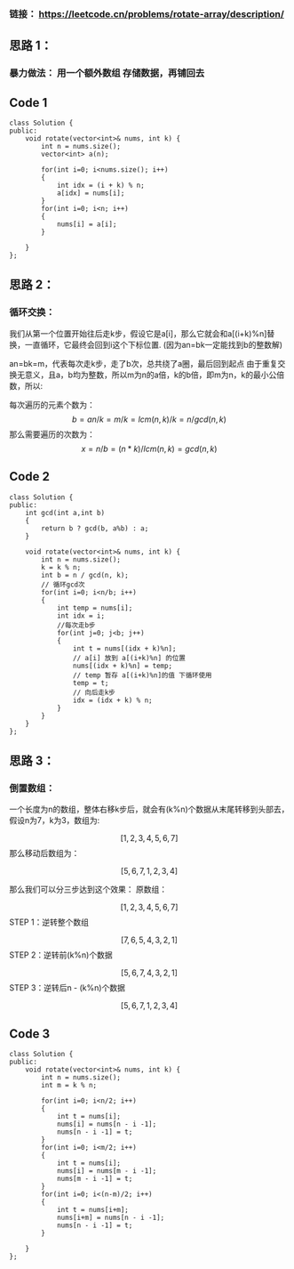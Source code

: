 ###  链接： https://leetcode.cn/problems/rotate-array/description/

## 思路 1：
### 暴力做法： 用一个额外数组 存储数据，再铺回去


## Code 1
```
class Solution {
public:
    void rotate(vector<int>& nums, int k) {
        int n = nums.size();
        vector<int> a(n);

        for(int i=0; i<nums.size(); i++)
        {
            int idx = (i + k) % n;
            a[idx] = nums[i]; 
        }
        for(int i=0; i<n; i++)
        {
            nums[i] = a[i];
        }

    }
};
```

## 思路 2：
### 循环交换：
<p>
我们从第一个位置开始往后走k步，假设它是a[i]，那么它就会和a[(i+k)%n]替换，一直循环，它最终会回到i这个下标位置. (因为an=bk一定能找到b的整数解)
<p>
an=bk=m，代表每次走k步，走了b次，总共绕了a圈，最后回到起点
由于重复交换无意义，且a，b均为整数，所以m为n的a倍，k的b倍，即m为n，k的最小公倍数，所以:

每次遍历的元素个数为：
$$ b = an/k = m/k = lcm(n, k)/k = n / gcd(n, k) $$
那么需要遍历的次数为：
$$x = n / b = (n*k) / lcm(n, k) = gcd(n, k)$$
## Code 2
```
class Solution {
public:
    int gcd(int a,int b)
    {
        return b ? gcd(b, a%b) : a;
    }

    void rotate(vector<int>& nums, int k) {
        int n = nums.size();
        k = k % n;
        int b = n / gcd(n, k);
        // 循环gcd次
        for(int i=0; i<n/b; i++)
        {
            int temp = nums[i];
            int idx = i;
            //每次走b步
            for(int j=0; j<b; j++)
            {
                int t = nums[(idx + k)%n];
                // a[i] 放到 a[(i+k)%n] 的位置
                nums[(idx + k)%n] = temp;
                // temp 暂存 a[(i+k)%n]的值 下循环使用
                temp = t;
                // 向后走k步
                idx = (idx + k) % n;
            }
        }
    }
};
```

## 思路 3：
### 倒置数组：
<p>
一个长度为n的数组，整体右移k步后，就会有(k%n)个数据从末尾转移到头部去，假设n为7，k为3，数组为:

$$[1,2,3,4,5,6,7]$$
那么移动后数组为：

$$[5,6,7,1,2,3,4]$$
<p>
那么我们可以分三步达到这个效果：
原数组：

$$[1,2,3,4,5,6,7]$$
STEP 1：逆转整个数组

$$[7,6,5,4,3,2,1]$$
STEP 2：逆转前(k%n)个数据

$$[5,6,7,4,3,2,1]$$
STEP 3：逆转后n - (k%n)个数据

$$[5,6,7,1,2,3,4]$$
## Code 3
```
class Solution {
public:
    void rotate(vector<int>& nums, int k) {
        int n = nums.size();
        int m = k % n;

        for(int i=0; i<n/2; i++)
        {
            int t = nums[i];
            nums[i] = nums[n - i -1];
            nums[n - i -1] = t;
        }
        for(int i=0; i<m/2; i++)
        {
            int t = nums[i];
            nums[i] = nums[m - i -1];
            nums[m - i -1] = t;
        }
        for(int i=0; i<(n-m)/2; i++)
        {
            int t = nums[i+m];
            nums[i+m] = nums[n - i -1];
            nums[n - i -1] = t;
        }

    }
};
```


